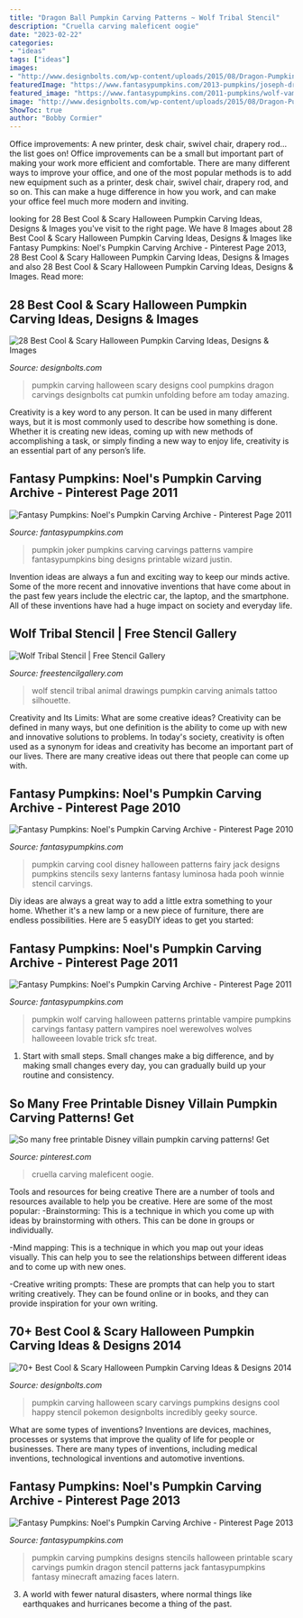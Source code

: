 ```yaml
---
title: "Dragon Ball Pumpkin Carving Patterns ~ Wolf Tribal Stencil"
description: "Cruella carving maleficent oogie"
date: "2023-02-22"
categories:
- "ideas"
tags: ["ideas"]
images:
- "http://www.designbolts.com/wp-content/uploads/2015/08/Dragon-Pumpkin-Carving-Ideas-2015.jpg"
featuredImage: "https://www.fantasypumpkins.com/2013-pumpkins/joseph-dragon284.jpg"
featured_image: "https://www.fantasypumpkins.com/2011-pumpkins/wolf-vampire_0212.jpg"
image: "http://www.designbolts.com/wp-content/uploads/2015/08/Dragon-Pumpkin-Carving-Ideas-2015.jpg"
ShowToc: true
author: "Bobby Cormier"
---
```



Office improvements: A new printer, desk chair, swivel chair, drapery rod... the list goes on!
Office improvements can be a small but important part of making your work more efficient and comfortable. There are many different ways to improve your office, and one of the most popular methods is to add new equipment such as a printer, desk chair, swivel chair, drapery rod, and so on. This can make a huge difference in how you work, and can make your office feel much more modern and inviting.

	

		
looking for 28 Best Cool &amp; Scary Halloween Pumpkin Carving Ideas, Designs &amp; Images you've visit to the right page. We have 8 Images about 28 Best Cool &amp; Scary Halloween Pumpkin Carving Ideas, Designs &amp; Images like Fantasy Pumpkins: Noel&#039;s Pumpkin Carving Archive - Pinterest Page 2013, 28 Best Cool &amp; Scary Halloween Pumpkin Carving Ideas, Designs &amp; Images and also 28 Best Cool &amp; Scary Halloween Pumpkin Carving Ideas, Designs &amp; Images. Read more:
		
    
## 28 Best Cool &amp; Scary Halloween Pumpkin Carving Ideas, Designs &amp; Images

<img loading=lazy src="http://www.designbolts.com/wp-content/uploads/2015/08/Dragon-Pumpkin-Carving-Ideas-2015.jpg" onerror="this.onerror=null;this.src='https://tse1.mm.bing.net/th?id=OIP.0LNGzhTwiCH8-6r7zOE7lAHaFj&amp;pid=15.1';" alt="28 Best Cool &amp; Scary Halloween Pumpkin Carving Ideas, Designs &amp; Images">

_Source: designbolts.com_

>pumpkin carving halloween scary designs cool pumpkins dragon carvings designbolts cat pumkin unfolding before am today amazing. 

	

Creativity is a key word to any person. It can be used in many different ways, but it is most commonly used to describe how something is done. Whether it is creating new ideas, coming up with new methods of accomplishing a task, or simply finding a new way to enjoy life, creativity is an essential part of any person’s life.

    
## Fantasy Pumpkins: Noel&#039;s Pumpkin Carving Archive - Pinterest Page 2011

<img loading=lazy src="https://www.fantasypumpkins.com/2011-pumpkins/justin-joker_0039.jpg" onerror="this.onerror=null;this.src='https://tse4.mm.bing.net/th?id=OIP._GQMsWN1nrJgy9bQvgG2jAHaHn&amp;pid=15.1';" alt="Fantasy Pumpkins: Noel&#039;s Pumpkin Carving Archive - Pinterest Page 2011">

_Source: fantasypumpkins.com_

>pumpkin joker pumpkins carving carvings patterns vampire fantasypumpkins bing designs printable wizard justin. 

	

Invention ideas are always a fun and exciting way to keep our minds active. Some of the more recent and innovative inventions that have come about in the past few years include the electric car, the laptop, and the smartphone. All of these inventions have had a huge impact on society and everyday life.

    
## Wolf Tribal Stencil | Free Stencil Gallery

<img loading=lazy src="http://freestencilgallery.com/wp-content/uploads/2016/09/Wolf-Tribal-Stencil.jpg" onerror="this.onerror=null;this.src='https://tse1.mm.bing.net/th?id=OIP.5iYcuVe_oifq9GswQSkOmAHaJl&amp;pid=15.1';" alt="Wolf Tribal Stencil | Free Stencil Gallery">

_Source: freestencilgallery.com_

>wolf stencil tribal animal drawings pumpkin carving animals tattoo silhouette. 

	

Creativity and Its Limits: What are some creative ideas?
Creativity can be defined in many ways, but one definition is the ability to come up with new and innovative solutions to problems. In today's society, creativity is often used as a synonym for ideas and creativity has become an important part of our lives. There are many creative ideas out there that people can come up with.

    
## Fantasy Pumpkins: Noel&#039;s Pumpkin Carving Archive - Pinterest Page 2010

<img loading=lazy src="https://www.fantasypumpkins.com/2010-pumpkins/hada-luminosa-fairy.jpg" onerror="this.onerror=null;this.src='https://tse2.mm.bing.net/th?id=OIP.WZE2l20fZaTZETu8dLcnIgHaIx&amp;pid=15.1';" alt="Fantasy Pumpkins: Noel&#039;s Pumpkin Carving Archive - Pinterest Page 2010">

_Source: fantasypumpkins.com_

>pumpkin carving cool disney halloween patterns fairy jack designs pumpkins stencils sexy lanterns fantasy luminosa hada pooh winnie stencil carvings. 

	

Diy ideas are always a great way to add a little extra something to your home. Whether it's a new lamp or a new piece of furniture, there are endless possibilities. Here are 5 easyDIY ideas to get you started: 

    
## Fantasy Pumpkins: Noel&#039;s Pumpkin Carving Archive - Pinterest Page 2011

<img loading=lazy src="https://www.fantasypumpkins.com/2011-pumpkins/wolf-vampire_0212.jpg" onerror="this.onerror=null;this.src='https://tse4.mm.bing.net/th?id=OIP.ij1RWKRE2n7r-tS9kTc1jwHaGx&amp;pid=15.1';" alt="Fantasy Pumpkins: Noel&#039;s Pumpkin Carving Archive - Pinterest Page 2011">

_Source: fantasypumpkins.com_

>pumpkin wolf carving halloween patterns printable vampire pumpkins carvings fantasy pattern vampires noel werewolves wolves halloweeen lovable trick sfc treat. 

	

1. Start with small steps. Small changes make a big difference, and by making small changes every day, you can gradually build up your routine and consistency.

    
## So Many Free Printable Disney Villain Pumpkin Carving Patterns! Get

<img loading=lazy src="https://i.pinimg.com/736x/1f/25/32/1f253243d35ca5d547c59f06fbc52d56.jpg" onerror="this.onerror=null;this.src='https://tse4.mm.bing.net/th?id=OIP.Ueu0apMb-QNKl5BXJ6ex8gHaN6&amp;pid=15.1';" alt="So many free printable Disney villain pumpkin carving patterns! Get">

_Source: pinterest.com_

>cruella carving maleficent oogie. 

	

Tools and resources for being creative
There are a number of tools and resources available to help you be creative. Here are some of the most popular:
-Brainstorming: This is a technique in which you come up with ideas by brainstorming with others. This can be done in groups or individually.

-Mind mapping: This is a technique in which you map out your ideas visually. This can help you to see the relationships between different ideas and to come up with new ones.

-Creative writing prompts: These are prompts that can help you to start writing creatively. They can be found online or in books, and they can provide inspiration for your own writing.

    
## 70+ Best Cool &amp; Scary Halloween Pumpkin Carving Ideas &amp; Designs 2014

<img loading=lazy src="https://www.designbolts.com/wp-content/uploads/2014/10/Scary_pumpkin_carving_2014_2.jpg" onerror="this.onerror=null;this.src='https://tse3.mm.bing.net/th?id=OIP._nc-58TUJxMhXPyovEZbfwHaDr&amp;pid=15.1';" alt="70+ Best Cool &amp; Scary Halloween Pumpkin Carving Ideas &amp; Designs 2014">

_Source: designbolts.com_

>pumpkin carving halloween scary carvings pumpkins designs cool happy stencil pokemon designbolts incredibly geeky source. 

	

What are some types of inventions?
Inventions are devices, machines, processes or systems that improve the quality of life for people or businesses. There are many types of inventions, including medical inventions, technological inventions and automotive inventions.

    
## Fantasy Pumpkins: Noel&#039;s Pumpkin Carving Archive - Pinterest Page 2013

<img loading=lazy src="https://www.fantasypumpkins.com/2013-pumpkins/joseph-dragon284.jpg" onerror="this.onerror=null;this.src='https://tse4.mm.bing.net/th?id=OIP.KbNKGvw-PCSLpe5ZUuAGlAHaIx&amp;pid=15.1';" alt="Fantasy Pumpkins: Noel&#039;s Pumpkin Carving Archive - Pinterest Page 2013">

_Source: fantasypumpkins.com_

>pumpkin carving pumpkins designs stencils halloween printable scary carvings pumkin dragon stencil patterns jack fantasypumpkins fantasy minecraft amazing faces latern. 

	

3. A world with fewer natural disasters, where normal things like earthquakes and hurricanes become a thing of the past. 

